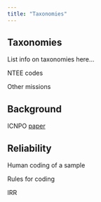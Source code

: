 ```yaml
---
title: "Taxonomies"
---
```



## Taxonomies

List info on taxonomies here...

NTEE codes

Other missions

## Background

ICNPO [paper](http://asauk.org.uk/wp-content/uploads/2018/02/CNP_WP19_1996.pdf)


## Reliability

Human coding of a sample

Rules for coding

IRR
